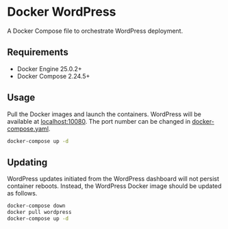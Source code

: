 # Docker WordPress

A Docker Compose file to orchestrate WordPress deployment.

## Requirements

- Docker Engine 25.0.2+
- Docker Compose 2.24.5+

## Usage

Pull the Docker images and launch the containers. WordPress will be available at [localhost:10080](http://localhost:10080). The port number can be changed in [docker-compose.yaml](docker-compose.yaml).

```Bash
docker-compose up -d
```

## Updating

WordPress updates initiated from the WordPress dashboard will not persist container reboots. Instead, the WordPress Docker image should be updated as follows.

```Bash
docker-compose down
docker pull wordpress
docker-compose up -d
```

